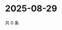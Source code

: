 # 2025-08-29

共 0 条

<!-- BEGIN ZHIHUQUESTIONS -->
<!-- 最后更新时间 Fri Aug 29 2025 23:09:50 GMT+0800 (China Standard Time) -->

<!-- END ZHIHUQUESTIONS -->

